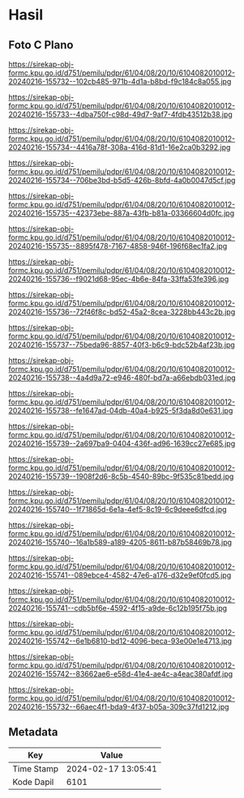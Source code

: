 # Hasil

## Foto C Plano

https://sirekap-obj-formc.kpu.go.id/d751/pemilu/pdpr/61/04/08/20/10/6104082010012-20240216-155732--102cb485-971b-4d1a-b8bd-f9c184c8a055.jpg

https://sirekap-obj-formc.kpu.go.id/d751/pemilu/pdpr/61/04/08/20/10/6104082010012-20240216-155733--4dba750f-c98d-49d7-9af7-4fdb43512b38.jpg

https://sirekap-obj-formc.kpu.go.id/d751/pemilu/pdpr/61/04/08/20/10/6104082010012-20240216-155734--4416a78f-308a-416d-81d1-16e2ca0b3292.jpg

https://sirekap-obj-formc.kpu.go.id/d751/pemilu/pdpr/61/04/08/20/10/6104082010012-20240216-155734--706be3bd-b5d5-426b-8bfd-4a0b0047d5cf.jpg

https://sirekap-obj-formc.kpu.go.id/d751/pemilu/pdpr/61/04/08/20/10/6104082010012-20240216-155735--42373ebe-887a-43fb-b81a-03366604d0fc.jpg

https://sirekap-obj-formc.kpu.go.id/d751/pemilu/pdpr/61/04/08/20/10/6104082010012-20240216-155735--8895f478-7167-4858-946f-196f68ec1fa2.jpg

https://sirekap-obj-formc.kpu.go.id/d751/pemilu/pdpr/61/04/08/20/10/6104082010012-20240216-155736--f9021d68-95ec-4b6e-84fa-33ffa53fe396.jpg

https://sirekap-obj-formc.kpu.go.id/d751/pemilu/pdpr/61/04/08/20/10/6104082010012-20240216-155736--72f46f8c-bd52-45a2-8cea-3228bb443c2b.jpg

https://sirekap-obj-formc.kpu.go.id/d751/pemilu/pdpr/61/04/08/20/10/6104082010012-20240216-155737--75beda96-8857-40f3-b6c9-bdc52b4af23b.jpg

https://sirekap-obj-formc.kpu.go.id/d751/pemilu/pdpr/61/04/08/20/10/6104082010012-20240216-155738--4a4d9a72-e946-480f-bd7a-a66ebdb031ed.jpg

https://sirekap-obj-formc.kpu.go.id/d751/pemilu/pdpr/61/04/08/20/10/6104082010012-20240216-155738--fe1647ad-04db-40a4-b925-5f3da8d0e631.jpg

https://sirekap-obj-formc.kpu.go.id/d751/pemilu/pdpr/61/04/08/20/10/6104082010012-20240216-155739--2a697ba9-0404-436f-ad96-1639cc27e685.jpg

https://sirekap-obj-formc.kpu.go.id/d751/pemilu/pdpr/61/04/08/20/10/6104082010012-20240216-155739--1908f2d6-8c5b-4540-89bc-9f535c81bedd.jpg

https://sirekap-obj-formc.kpu.go.id/d751/pemilu/pdpr/61/04/08/20/10/6104082010012-20240216-155740--1f71865d-6e1a-4ef5-8c19-6c9deee6dfcd.jpg

https://sirekap-obj-formc.kpu.go.id/d751/pemilu/pdpr/61/04/08/20/10/6104082010012-20240216-155740--16a1b589-a189-4205-8611-b87b58469b78.jpg

https://sirekap-obj-formc.kpu.go.id/d751/pemilu/pdpr/61/04/08/20/10/6104082010012-20240216-155741--089ebce4-4582-47e6-a176-d32e9ef0fcd5.jpg

https://sirekap-obj-formc.kpu.go.id/d751/pemilu/pdpr/61/04/08/20/10/6104082010012-20240216-155741--cdb5bf6e-4592-4f15-a9de-6c12b195f75b.jpg

https://sirekap-obj-formc.kpu.go.id/d751/pemilu/pdpr/61/04/08/20/10/6104082010012-20240216-155742--6e1b6810-bd12-4096-beca-93e00e1e4713.jpg

https://sirekap-obj-formc.kpu.go.id/d751/pemilu/pdpr/61/04/08/20/10/6104082010012-20240216-155742--83662ae6-e58d-41e4-ae4c-a4eac380afdf.jpg

https://sirekap-obj-formc.kpu.go.id/d751/pemilu/pdpr/61/04/08/20/10/6104082010012-20240216-155732--66aec4f1-bda9-4f37-b05a-309c37fd1212.jpg


## Metadata

| Key        | Value               |
| ---------- | ------------------- |
| Time Stamp | 2024-02-17 13:05:41 |
| Kode Dapil | 6101                |



